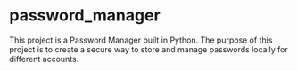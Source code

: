 # password_manager
This project is a Password Manager built in Python. The purpose of this project is to create a secure way to store and manage passwords locally for different accounts.
